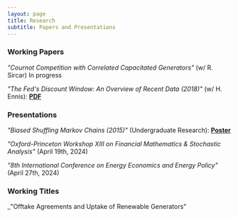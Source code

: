 ```yaml
---
layout: page
title: Research
subtitle: Papers and Presentations
---
```


### Working Papers

_"Cournot Competition with Correlated Capacitated Generators"_ (w/ R. Sircar)
In progress

_"The Fed's Discount Window: An Overview of Recent Data (2018)"_ (w/ H. Ennis):
[**PDF**](https://www.richmondfed.org/-/media/richmondfedorg/publications/research/working_papers/2018/pdf/wp18-08.pdf)


### Presentations

_"Biased Shuffling Markov Chains (2015)"_ (Undergraduate Research):
[**Poster**](https://www.dropbox.com/s/83zfo0kc7ih71fw/MC%20Symposium%20Poster.pdf?dl=0)

_"Oxford-Princeton Workshop XIII
on Financial Mathematics & Stochastic Analysis"_ (April 19th, 2024)

_"8th International Conference on Energy Economics and Energy Policy"_ (April 27th, 2024)

### Working Titles
_"Offtake Agreements and Uptake of Renewable Generators"
